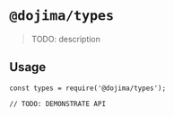 # `@dojima/types`

> TODO: description

## Usage

```
const types = require('@dojima/types');

// TODO: DEMONSTRATE API
```
